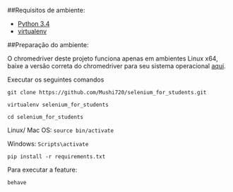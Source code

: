 ##Requisitos de ambiente:

- [Python 3.4](https://www.python.org/downloads/release/python-344/)
- [virtualenv](https://virtualenv.readthedocs.org/en/latest/installation.html)
    
##Preparação do ambiente:

O chromedriver deste projeto funciona apenas em ambientes Linux x64, baixe a versão correta do chromedriver para seu sistema operacional [aqui](http://chromedriver.storage.googleapis.com/index.html?path=2.20/).

Executar os seguintes comandos

`git clone https://github.com/Mushi720/selenium_for_students.git`

`virtualenv selenium_for_students`

`cd selenium_for_students`

Linux/ Mac OS: `source bin/activate`

Windows: `Scripts\activate`

`pip install -r requirements.txt`

Para executar a feature:

`behave`
